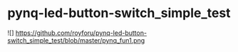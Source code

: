 # pynq-led-button-switch_simple_test
![] https://github.com/royforu/pynq-led-button-switch_simple_test/blob/master/pynq_fun1.png

